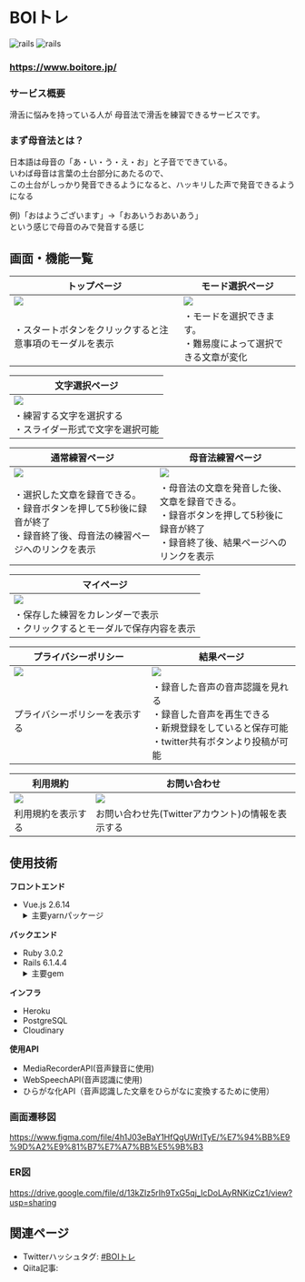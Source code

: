 # BOIトレ
![rails](https://img.shields.io/badge/Rails-v6.1.4.4-red)
![rails](https://img.shields.io/badge/Vue-v2.6.14-brightgreen)

### https://www.boitore.jp/

### サービス概要
滑舌に悩みを持っている人が
母音法で滑舌を練習できるサービスです。

### まず母音法とは？
日本語は母音の「あ・い・う・え・お」と子音でできている。<br>
いわば母音は言葉の土台部分にあたるので、<br>
この土台がしっかり発音できるようになると、ハッキリした声で発音できるようになる<br>

例)「おはようございます」→「おあいうおあいあう」<br>
という感じで母音のみで発音する感じ<br>


## 画面・機能一覧
| トップページ                                                          | モード選択ページ                                                          |
| ------------------------------------------------------------------ | -------------------------------------------------------------------- |
| <img src="https://i.gyazo.com/c90e3a5f4bde7fe5af07a62c313d066d.jpg"> | <img src="https://i.gyazo.com/c521f6007d3e24746ed47476177b973b.jpg">   |
| ・スタートボタンをクリックすると注意事項のモーダルを表示|・モードを選択できます。<br>・難易度によって選択できる文章が変化                           |

| 文字選択ページ                                                               |
| --------------------------------------------------------------------    |
| <img src="https://i.gyazo.com/6bed2e0ca79a4c16287f8b984bf28e3e.jpg">      |
| ・練習する文字を選択する<br>・スライダー形式で文字を選択可能                            |

| 通常練習ページ                                                                       | 母音法練習ページ                                                         |
| ------------------------------------------------------------------                | -------------------------------------------------------------------- |
| <img src="https://i.gyazo.com/e05f5798c618641ac53520fb43a3e8ab.jpg">                | <img src="https://i.gyazo.com/93190b380e5fff31b2345a5492191d17.jpg">   |
| ・選択した文章を録音できる。<br>・録音ボタンを押して5秒後に録音が終了<br>・録音終了後、母音法の練習ページへのリンクを表示 | ・母音法の文章を発音した後、文章を録音できる。<br>・録音ボタンを押して5秒後に録音が終了　<br>・録音終了後、結果ページへのリンクを表示|

| マイページ                                                       
| -------------------------------------------------------------------- |
| <img src="https://i.gyazo.com/c4fcb5b5cd9522d79be53bcd3d8584e2.jpg"> |
| ・保存した練習をカレンダーで表示<br>・クリックするとモーダルで保存内容を表示|

| プライバシーポリシー                                                    |  結果ページ                                                           
| ------------------------------------------------------------------ | --------------------------------------------------------------------------------
| <img src="https://i.gyazo.com/dcb67a419b1760e309d68f4a553cf2e1.jpg"> |  <img src="https://i.gyazo.com/78046198c1d4ddfe079a33969ed19ae2.png"> 
| プライバシーポリシーを表示する                                            | ・録音した音声の音声認識を見れる<br>・録音した音声を再生できる<br>・新規登録をしていると保存可能<br>・twitter共有ボタンより投稿が可能 |　

| 利用規約      　                                                      | お問い合わせ                                                               |
| ------------------------------------------------------------------ | --------------------------------------------------------------------    |
| <img src="https://i.gyazo.com/5e37877796e6fb52674bc0db9090573f.jpg"> | <img src="https://i.gyazo.com/dbf221d33cfe4e2f665edd58c8dfc846.jpg">      |
| 利用規約を表示する| お問い合わせ先(Twitterアカウント)の情報を表示する|

## 使用技術
**フロントエンド**
<ul>
  <li>Vue.js 2.6.14</li>
  <details>
    <summary>主要yarnパッケージ</summary>
    <ul>
      <li><a href="https://github.com/vuetifyjs/vuetify">vuetify</a></li>
      <li><a href="https://github.com/vuejs/vue-router">vue-router</a></li>
      <li><a href="https://github.com/vuejs/vuex/tree/3.x">vuex</a></li>
      <li><a href="https://github.com/logaretm/vee-validate">vee-validate</a></li>
      <li><a href="https://github.com/robinvdvleuten/vuex-persistedstate">vue-persistedstate</a></li>
      <li><a href="https://github.com/axios/axios">axios</a></li>
      <li><a href="https://github.com/eslint/eslint">eslint</a></li>
    </ul>
  </deatails>
</ul>

**バックエンド**
<ul>
  <li>Ruby 3.0.2</li>
  <li>Rails 6.1.4.4</li>
  <details>
    <summary>主要gem</summary>
    <ul>
      <li><a href="https://github.com/lynndylanhurley/devise_token_auth">devise_token_auth</a></li>
      <li><a href="https://github.com/rails-api/active_model_serializers">active_model_serializers</a></li>
      <li><a href="https://github.com/carrierwaveuploader/carrierwave">carrierwave</a></li>     
      <li><a href="https://github.com/cloudinary/cloudinary_gem">cloudinary</a></li>
      <li><a href="https://github.com/mbleigh/seed-fu">seed-fu</a></li>
      <li><a href="https://github.com/kpumuk/meta-tags">meta-tags</a></li>
      <li><a href="https://github.com/rubocop/rubocop">rubocop</a></li>
    </ul>
  </deatails>
</ul>
  
**インフラ**
- Heroku
- PostgreSQL
- Cloudinary

**使用API**
- MediaRecorderAPI(音声録音に使用)
- WebSpeechAPI(音声認識に使用)
- ひらがな化API（音声認識した文章をひらがなに変換するために使用）

### 画面遷移図
https://www.figma.com/file/4h1J03eBaY1HfQgUWrITyE/%E7%94%BB%E9%9D%A2%E9%81%B7%E7%A7%BB%E5%9B%B3

### ER図
https://drive.google.com/file/d/13kZIz5rIh9TxG5qj_IcDoLAyRNKizCz1/view?usp=sharing

## 関連ページ
- Twitterハッシュタグ: [#BOIトレ](https://twitter.com/hashtag/BOI%E3%83%88%E3%83%AC?src=hashtag_click)
- Qiita記事: 